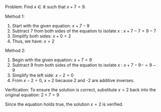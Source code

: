 Problem:
Find $x \in \mathbb{R}$ such that $x+7=9$.

Method 1:
1. Start with the given equation: $x+7-9$
2. Subtract 7 from both sides of the equation to isolate $x$ : $x+7-7=9-7$
3. Simplify both sides: $x+0=2$
4. Thus, we have: $x=2$

Method 2:
1. Begin with the given equation: $x+7=9$
2. Subtract 9 from both sides of the equation to isolate $x$ : $x+7-9-=9-9$
3. Simplify the left side: $x-2=0$
4. From $x-2 = 0$, x = 2 because 2 and -2 are additive inverses. 

Verification:
To ensure the solution is correct, substitute $x=2$ back into the original equation: $2+7 = 9$

Since the equation holds true, the solution $x=2$ is verified.
